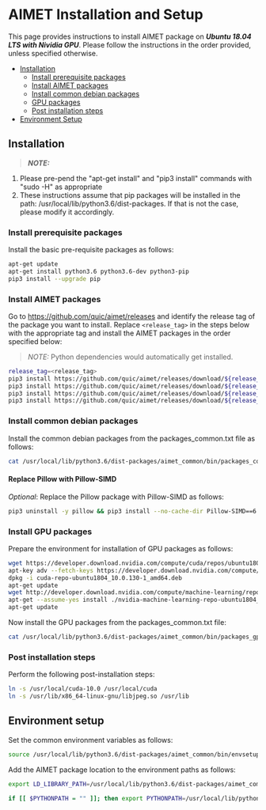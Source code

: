# AIMET Installation and Setup
This page provides instructions to install AIMET package on ***Ubuntu 18.04 LTS with Nividia GPU***. Please follow the instructions in the order provided, unless specified otherwise. 

- [Installation](#installation)
    - [Install prerequisite packages](#install-prerequisite-packages)
    - [Install AIMET packages](#install-aimet-packages)
    - [Install common debian packages](#install-common-debian-packages)
    - [GPU packages](#install-GPU-packages)
    - [Post installation steps](#post-installation-steps)
- [Environment Setup](#environment-setup)

## Installation

> **_NOTE:_**  
 1. Please pre-pend the "apt-get install" and "pip3 install" commands with "sudo -H" as appropriate
 2. These instructions assume that pip packages will be installed in the path: /usr/local/lib/python3.6/dist-packages. If that is not the case, please modify it accordingly.

### Install prerequisite packages
Install the basic pre-requisite packages as follows:
```bash
apt-get update
apt-get install python3.6 python3.6-dev python3-pip
pip3 install --upgrade pip
```

### Install AIMET packages
Go to https://github.com/quic/aimet/releases and identify the release tag of the package you want to install. Replace `<release_tag>` in the steps below with the appropriate tag and install the AIMET packages in the order specified below:

> _NOTE:_ Python dependencies would automatically get installed.

```bash
release_tag=<release_tag>
pip3 install https://github.com/quic/aimet/releases/download/${release_tag}/AimetCommon-${release_tag}-py3-none-any.whl -f https://download.pytorch.org/whl/torch_stable.html
pip3 install https://github.com/quic/aimet/releases/download/${release_tag}/AimetTorch-${release_tag}-py3-none-any.whl
pip3 install https://github.com/quic/aimet/releases/download/${release_tag}/AimetTensorflow-${release_tag}-py3-none-any.whl
pip3 install https://github.com/quic/aimet/releases/download/${release_tag}/Aimet-${release_tag}-py3-none-any.whl
```

### Install common debian packages
Install the common debian packages from the packages_common.txt file as follows:
```bash
cat /usr/local/lib/python3.6/dist-packages/aimet_common/bin/packages_common.txt | xargs apt-get --assume-yes install
```

#### Replace Pillow with Pillow-SIMD
*Optional*: Replace the Pillow package with Pillow-SIMD as follows:
```bash
pip3 uninstall -y pillow && pip3 install --no-cache-dir Pillow-SIMD==6.0.0.post0
```

### Install GPU packages
Prepare the environment for installation of GPU packages as follows:
```bash
wget https://developer.download.nvidia.com/compute/cuda/repos/ubuntu1804/x86_64/cuda-repo-ubuntu1804_10.0.130-1_amd64.deb
apt-key adv --fetch-keys https://developer.download.nvidia.com/compute/cuda/repos/ubuntu1804/x86_64/7fa2af80.pub
dpkg -i cuda-repo-ubuntu1804_10.0.130-1_amd64.deb
apt-get update
wget http://developer.download.nvidia.com/compute/machine-learning/repos/ubuntu1804/x86_64/nvidia-machine-learning-repo-ubuntu1804_1.0.0-1_amd64.deb
apt-get --assume-yes install ./nvidia-machine-learning-repo-ubuntu1804_1.0.0-1_amd64.deb
apt-get update
```

Now install the GPU packages from the packages_common.txt file:
```bash
cat /usr/local/lib/python3.6/dist-packages/aimet_common/bin/packages_gpu.txt | xargs apt-get --assume-yes install
```

### Post installation steps
Perform the following post-installation steps:
```bash
ln -s /usr/local/cuda-10.0 /usr/local/cuda
ln -s /usr/lib/x86_64-linux-gnu/libjpeg.so /usr/lib
```

## Environment setup
Set the common environment variables as follows:
```bash
source /usr/local/lib/python3.6/dist-packages/aimet_common/bin/envsetup.sh 
```

Add the AIMET package location to the environment paths as follows:
```bash
export LD_LIBRARY_PATH=/usr/local/lib/python3.6/dist-packages/aimet_common/x86_64-linux-gnu:/usr/local/lib/python3.6/dist-packages/aimet_common:$LD_LIBRARY_PATH

if [[ $PYTHONPATH = "" ]]; then export PYTHONPATH=/usr/local/lib/python3.6/dist-packages/aimet_common/x86_64-linux-gnu; else export PYTHONPATH=/usr/local/lib/python3.6/dist-packages/aimet_common/x86_64-linux-gnu:$PYTHONPATH; fi
```
